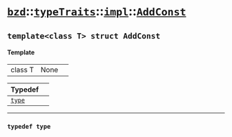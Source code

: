 # [`bzd`](../../../../index.md)::[`typeTraits`](../../../index.md)::[`impl`](../../index.md)::[`AddConst`](../index.md)

## `template<class T> struct AddConst`

#### Template
||||
|---:|:---|:---|
|class T|None||

|Typedef||
|:---|:---|
|[`type`](./index.md)||
------
### `typedef type`

